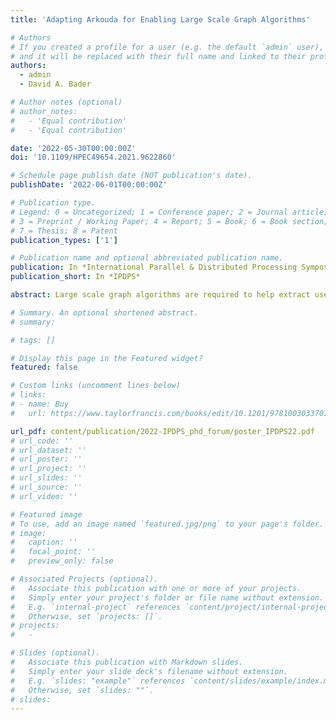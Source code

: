 ```yaml
---
title: 'Adapting Arkouda for Enabling Large Scale Graph Algorithms'

# Authors
# If you created a profile for a user (e.g. the default `admin` user), write the username (folder name) here
# and it will be replaced with their full name and linked to their profile.
authors:
  - admin
  - David A. Bader

# Author notes (optional)
# author_notes:
#   - 'Equal contribution'
#   - 'Equal contribution'

date: '2022-05-30T00:00:00Z'
doi: '10.1109/HPEC49654.2021.9622860'

# Schedule page publish date (NOT publication's date).
publishDate: '2022-06-01T00:00:00Z'

# Publication type.
# Legend: 0 = Uncategorized; 1 = Conference paper; 2 = Journal article;
# 3 = Preprint / Working Paper; 4 = Report; 5 = Book; 6 = Book section;
# 7 = Thesis; 8 = Patent
publication_types: ['1']

# Publication name and optional abbreviated publication name.
publication: In *International Parallel & Distributed Processing Symposium*
publication_short: In *IPDPS*

abstract: Large scale graph algorithms are required to help extract useful information from graphs. One of the main challenges arises when the size of the graph expands outside of the memory capacity that a typical computer can handle. Solutions must then be developed to allow data scientists to efficiently handle and analyze large graphs, using machines that have the capacity to handle massive graph sizes. Not only do these solutions need to be efficient, but they must also help simplify the implementation steps taken by data scientists. Arkouda is a software package under early development created with the intent to bridge the gap between massive parallel computations and data scientists wishing to perform exploratory data analysis by providing a NumPy-like interface for terabyte datasets. Arkouda is open source, and it is driven by a Python front-end with a Chapel back-end. Chapel is a programming language created by HPE and Cray to facilitate parallel program development. In this poster, we highlight the recent contributions to incorporate graph algorithms in Arkouda, their importance, the challenges that presented themselves, and future steps that need to be taken. This work can help further bridge the gap between high-performance computing (HPC) software and data science to create a framework that is straightforward for all data scientists to use. Our results show promise in using Arkouda for simplifying the interfaces required for graph analytical algorithms from conception to implementation. We especially acknowledge NSF grant number CCF-2109988 for funding this research.

# Summary. An optional shortened abstract.
# summary:

# tags: []

# Display this page in the Featured widget?
featured: false

# Custom links (uncomment lines below)
# links:
# - name: Buy
#   url: https://www.taylorfrancis.com/books/edit/10.1201/9781003033707/massive-graph-analytics-david-bader

url_pdf: content/publication/2022-IPDPS_phd_forum/poster_IPDPS22.pdf
# url_code: ''
# url_dataset: ''
# url_poster: ''
# url_project: ''
# url_slides: ''
# url_source: ''
# url_video: ''

# Featured image
# To use, add an image named `featured.jpg/png` to your page's folder.
# image:
#   caption: ''
#   focal_point: ''
#   preview_only: false

# Associated Projects (optional).
#   Associate this publication with one or more of your projects.
#   Simply enter your project's folder or file name without extension.
#   E.g. `internal-project` references `content/project/internal-project/index.md`.
#   Otherwise, set `projects: []`.
# projects:
#   -

# Slides (optional).
#   Associate this publication with Markdown slides.
#   Simply enter your slide deck's filename without extension.
#   E.g. `slides: "example"` references `content/slides/example/index.md`.
#   Otherwise, set `slides: ""`.
# slides:
---
```


<!-- {{% callout note %}}
Click the _Cite_ button above to demo the feature to enable visitors to import publication metadata into their reference management software.
{{% /callout %}}

{{% callout note %}}
Create your slides in Markdown - click the _Slides_ button to check out the example.
{{% /callout %}}

Supplementary notes can be added here, including [code, math, and images](https://wowchemy.com/docs/writing-markdown-latex/). -->
